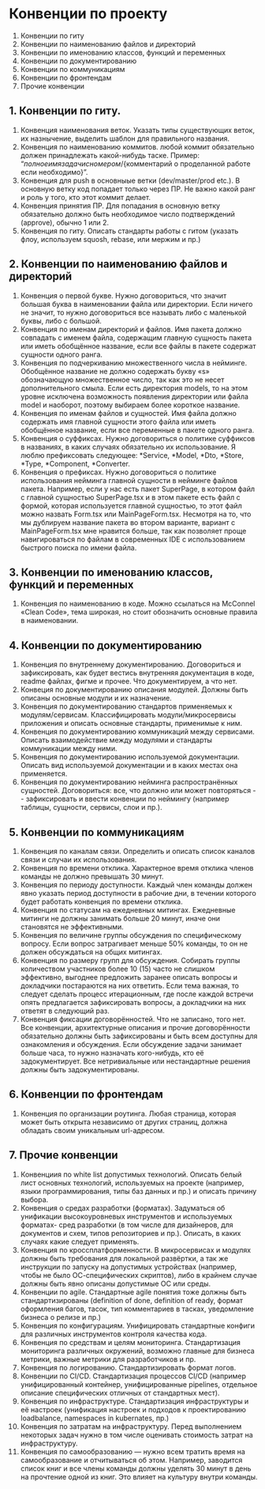 # Конвенции по проекту
1. Конвенции по гиту
2. Конвенции по наименованию файлов и директорий
3. Конвенции по именованию классов, функций и переменных
4. Конвенции по документированию
5. Конвенции по коммуникациям
6. Конвенции по фронтендам
7. Прочие конвенции

## 1. Конвенции по гиту.
1. Конвенция наименования веток. Указать типы существующих веток, их назнычение, выделить шаблон для правильного названия.
2. Конвенция по наименованию коммитов. любой коммит обязательно должен принадлежать какой-нибудь таске. Пример:
“${полное имя задачи с номером}/${комментарий о проделанной работе если необходимо}”.
3. Конвенция для push в основныые ветки (dev/master/prod etc.). В основную ветку код попадает только через ПР. Не важно какой ранг и роль у того, кто этот коммит делает.
4. Конвенция принятия ПР. Для попадания в основную ветку обязательно должно быть необходимое число подтверждений (approve), обычно 1 или 2.
5. Конвенция по гиту. Описать стандарты работы с гитом (указать флоу, используем squosh, rebase, или мержим и пр.)

## 2. Конвенции по наименованию файлов и директорий
1. Конвенция о первой букве. Нужно договориться, что значит большая буква в наименовании файла или директории. Если ничего не значит, то нужно договориться все называть либо с маленькой буквы, либо с большой.
2. Конвенция по именам директорий и файлов. Имя пакета должно совпадать с именем файла, содержащим главную сущность пакета или иметь обобщённое название, если все файлы в пакете содержат сущности одного ранга. 
3. Конвенция по подчеркиванию множественного числа в нейминге. Обобщённое название не должно содержать букву «s» обозначающую множественное число, так как это не несет дополнительного смыла. Если есть директория models, то на этом уровне исключена возможность появления директории или файла model и наоборот, поэтому выбираем более короткое название.
4. Конвенция по именам файлов и сущностей. Имя файла должно содержать имя главной сущности этого файла или иметь обобщённое название, если все переменные в пакете  одного ранга.
5. Конвенция о суффиксах. Нужно договориться о политике суффиксов в названиях, в каких случаях обязательно их использование. Я люблю префиксовать следующее: *Service, *Model, *Dto, *Store, *Type, *Component, *Converter.
6. Конвенция о префиксах. Нужно договориться о политике использования нейминга главной сущности в нейминге файлов пакета. Например, если у нас есть пакет SuperPage, в котором файл с главной сущностью SuperPage.tsx и в этом пакете есть файл с формой, которая используется главной сущностью, то этот файл можно назвать Form.tsx или MainPageForm.tsx. Несмотря на то, что мы дублируем название пакета во втором варианте, вариант с MainPageForm.tsx мне нравится больше, так как позволяет проще навигироваться по файлам в современных IDE с использованием быстрого поиска по имени файла.

## 3. Конвенции по именованию классов, функций и переменных
1. Конвенция по наименованию в коде. Можно ссылаться на McConnel «Clean Code», тема широкая, но стоит обозначить основные правила в наименовании.

## 4. Конвенции по документированию
1. Конвенция по внутреннему документированию. Договориться и зафиксировать, как будет вестись внутренняя документация в коде, readme файлах, фигме и прочее. Что документируем, а что нет.
2. Конвеция по документированию описания модулей. Должны быть описаны основные модули и их назначение.
3. Конвенция по документированию стандартов применяемых к модулям/сервисам. Классифицировать модули/микросервисы приложения и описать основные стандарты, применимые к ним.
4. Конвенция по документированию коммуникаций между сервисами. Описать взаимодействие между модулями и стандарты коммуникации между ними.
5. Конвенция по документированию используемой документации. Описать вид используемой документации и в каких местах она применяется.
6. Конвенция по документированию нейминга распространённых сущностей. Договориться: все, что должно или может повторяться -- зафиксировать и ввести конвенции по неймингу (например таблицы, сущности, сервисы, слои и пр.).

## 5. Конвенции по коммуникациям 
1. Конвенция по каналам связи. Определить и описать список каналов связи и случаи их использования.
2. Конвенция по времени отклика. Характерное время отклика членов команды не должно превышать 30 минут.
3. Конвенция по периоду доступности. Каждый член команды должен явно указать период доступности в рабочие дни, в течении которого будет работать  конвенция по времени отклика.
4. Конвенция по статусам на ежедневных митингах. Ежедневные митинги не должны занимать больше 20 минут, иначе они становятся не эффективными.
5. Конвенция по величине группы обсуждения по специфическому вопросу. Если вопрос затрагивает меньше 50% команды, то он не должен обсуждаться на общих митингах.
6. Конвенция по размеру групп для обсуждения. Собирать группы количеством участников более 10 (15) часто не слишком эффективно, выгоднее предложить заранее описать вопросы и докладчики постараются на них ответить. Если тема важная, то следует сделать процесс итерационным, где после каждой встречи опять предлагается зафиксировать вопросы, а докладчики на них ответят в следующий раз.
7. Конвенция фиксации договорённостей. Что не записано, того нет. Все конвенции, архитектурные описания и прочие договорённости обязательно должны быть зафиксированы и быть всем доступны для ознакомления и обсуждения. Если обсуждение задачи занимает больше часа, то нужно назначать кого-нибудь, кто её задокументирует. Все нетривиальные или нестандартные решения должны быть задокументированы.

## 6. Конвенции по фронтендам
1. Конвенция по организации роутинга. Любая страница, которая может быть открыта независимо от других страниц, должна обладать своим уникальным url-адресом.

## 7. Прочие конвенции
1. Конвенциия по white list допустимых технологий. Описать белый лист основных технологий, используемых на проекте (например, языки программирования, типы баз данных и пр.) и описать причину выбора.
2. Конвенция о средах разработки (форматах). Задуматься об унификации высокоуровневых инструментов и используемых форматах- сред разработки (в том числе для дизайнеров, для документов и схем, типов репозиториев и пр.). Описать, в каких случаях какие следует применять.
3. Конвенция по кроссплатформенности. В микросервисах и модулях должны быть требования для локальной развёртки, а так же инструкции по запуску на допустимых устройствах (например, чтобы не было ОС-специфических скриптов), либо в крайнем случае должны быть явно описаны допустимые ОС или среды.
4. Конвенции по agile. Стандартные agile понятия тоже должны быть стандартизированы (definition of done, definition of ready, формат оформления багов, тасок, тип комментариев в тасках, уведомление бизнеса о релизе и пр.)
5. Конвенция по конфигурациям. Унифицировать стандартные конфиги для различных инструментов контроля качества кода.
6. Конвенция по средствам и целям мониторинга. Стандартизация мониторинга различных окружений, возможно главные для бизнеса метрики, важные метрики для разработчиков и пр.
7. Конвенция по логированию. Стандартизировать формат логов.
8. Конвенции по CI/CD. Стандартизация процессов CI/CD (например унифицированный контейнер, унифицированные pipelines, отдельное описание специфических отличных от стандартных мест).
9. Конвенция по инфраструктуре. Стандартизация инфраструктуры и её настроек (унификация настроек и подходов к проектированию loadbalance, namespaces in kubernates, пр.)
10. Конвенция по затратам на инфраструктуру. Перед выполнением некоторых задач нужно в том числе оценивать стоимость затрат на инфраструктуру.
11. Конвенция по самообразованию — нужно всем тратить время на самообразование и отчитываться об этом. Например, заводится список книг и все члены команды должны уделять 30 минут в день на прочтение одной из книг. Это влияет на культуру внутри команды.